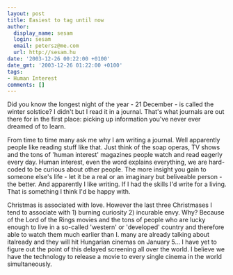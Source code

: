 ```yaml
---
layout: post
title: Easiest to tag until now
author:
  display_name: sesam
  login: sesam
  email: petersz@me.com
  url: http://sesam.hu
date: '2003-12-26 00:22:00 +0100'
date_gmt: '2003-12-26 01:22:00 +0100'
tags:
- Human Interest
comments: []
---
```


Did you know the longest night of the year - 21 December - is called the winter solstice? I didn't but I read it in a journal. That's what journals are out there for in the first place: picking up information you've never ever dreamed of to learn. 

From time to time many ask me why I am writing a journal. Well apparently people like reading stuff like that. Just think of the soap operas, TV shows and the tons of 'human interest' magazines people watch and read eagerly every day. Human interest, even the word explains everything, we are hard-coded to be curious about other people. The more insight you gain to someone else's life - let it be a real or an imaginary but beliveable person - the better. And apparently I like writing. If I had the skills I'd write for a living. That is something I think I'd be happy with. 

Christmas is associated with love. However the last three Christmases I tend to associate with 1) burning curiosity 2) incurable envy. Why? Because of the Lord of the Rings movies and the tons of people who are lucky enough to live in a so-called 'western' or 'developed' country and therefore able to watch them much earlier than I. many are already talking about italready and they will hit Hungarian cinemas on January 5... I have yet to figure out the point of this delayed screening all over the world. I believe we have the technology to release a movie to every single cinema in the world simultaneously.
